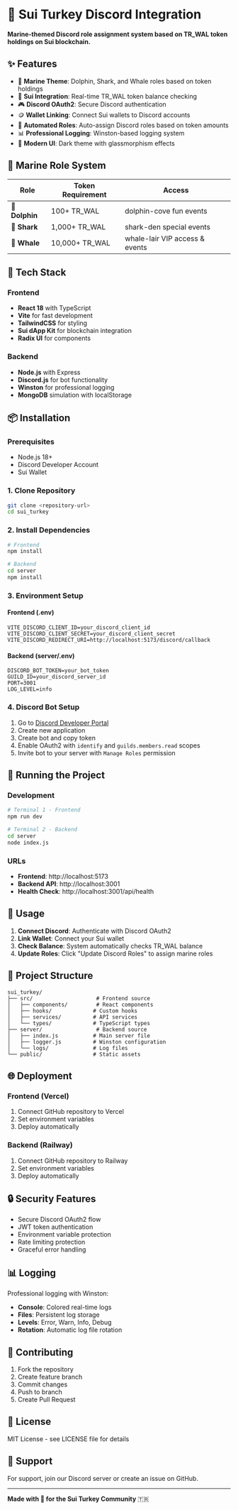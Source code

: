 # 🐋 Sui Turkey Discord Integration

**Marine-themed Discord role assignment system based on TR_WAL token holdings on Sui blockchain.**

## ✨ Features

- 🌊 **Marine Theme**: Dolphin, Shark, and Whale roles based on token holdings
- 🔗 **Sui Integration**: Real-time TR_WAL token balance checking
- 🎮 **Discord OAuth2**: Secure Discord authentication
- 🪙 **Wallet Linking**: Connect Sui wallets to Discord accounts
- 🤖 **Automated Roles**: Auto-assign Discord roles based on token amounts
- 📊 **Professional Logging**: Winston-based logging system
- 🎨 **Modern UI**: Dark theme with glassmorphism effects

## 🌊 Marine Role System

| Role | Token Requirement | Access |
|------|------------------|---------|
| 🐬 **Dolphin** | 100+ TR_WAL | dolphin-cove fun events |
| 🦈 **Shark** | 1,000+ TR_WAL | shark-den special events |
| 🐳 **Whale** | 10,000+ TR_WAL | whale-lair VIP access & events |

## 🚀 Tech Stack

### Frontend
- **React 18** with TypeScript
- **Vite** for fast development
- **TailwindCSS** for styling
- **Sui dApp Kit** for blockchain integration
- **Radix UI** for components

### Backend
- **Node.js** with Express
- **Discord.js** for bot functionality
- **Winston** for professional logging
- **MongoDB** simulation with localStorage

## 📦 Installation

### Prerequisites
- Node.js 18+
- Discord Developer Account
- Sui Wallet

### 1. Clone Repository
```bash
git clone <repository-url>
cd sui_turkey
```

### 2. Install Dependencies
```bash
# Frontend
npm install

# Backend
cd server
npm install
```

### 3. Environment Setup

#### Frontend (.env)
```env
VITE_DISCORD_CLIENT_ID=your_discord_client_id
VITE_DISCORD_CLIENT_SECRET=your_discord_client_secret
VITE_DISCORD_REDIRECT_URI=http://localhost:5173/discord/callback
```

#### Backend (server/.env)
```env
DISCORD_BOT_TOKEN=your_bot_token
GUILD_ID=your_discord_server_id
PORT=3001
LOG_LEVEL=info
```

### 4. Discord Bot Setup

1. Go to [Discord Developer Portal](https://discord.com/developers/applications)
2. Create new application
3. Create bot and copy token
4. Enable OAuth2 with `identify` and `guilds.members.read` scopes
5. Invite bot to your server with `Manage Roles` permission

## 🏃 Running the Project

### Development
```bash
# Terminal 1 - Frontend
npm run dev

# Terminal 2 - Backend
cd server
node index.js
```

### URLs
- **Frontend**: http://localhost:5173
- **Backend API**: http://localhost:3001
- **Health Check**: http://localhost:3001/api/health

## 🔧 Usage

1. **Connect Discord**: Authenticate with Discord OAuth2
2. **Link Wallet**: Connect your Sui wallet
3. **Check Balance**: System automatically checks TR_WAL balance
4. **Update Roles**: Click "Update Discord Roles" to assign marine roles

## 📁 Project Structure

```
sui_turkey/
├── src/                    # Frontend source
│   ├── components/         # React components
│   ├── hooks/             # Custom hooks
│   ├── services/          # API services
│   └── types/             # TypeScript types
├── server/                 # Backend source
│   ├── index.js           # Main server file
│   ├── logger.js          # Winston configuration
│   └── logs/              # Log files
└── public/                # Static assets
```

## 🌐 Deployment

### Frontend (Vercel)
1. Connect GitHub repository to Vercel
2. Set environment variables
3. Deploy automatically

### Backend (Railway)
1. Connect GitHub repository to Railway
2. Set environment variables
3. Deploy automatically

## 🔒 Security Features

- Secure Discord OAuth2 flow
- JWT token authentication
- Environment variable protection
- Rate limiting protection
- Graceful error handling

## 📊 Logging

Professional logging with Winston:
- **Console**: Colored real-time logs
- **Files**: Persistent log storage
- **Levels**: Error, Warn, Info, Debug
- **Rotation**: Automatic log file rotation

## 🤝 Contributing

1. Fork the repository
2. Create feature branch
3. Commit changes
4. Push to branch
5. Create Pull Request

## 📄 License

MIT License - see LICENSE file for details

## 🙋 Support

For support, join our Discord server or create an issue on GitHub.

---

**Made with 💙 for the Sui Turkey Community** 🇹🇷
